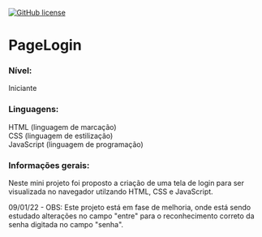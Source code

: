 <a href="https://github.com/tisamira/PageLogin/blob/main/LICENSE"><img alt="GitHub license" src="https://img.shields.io/github/license/tisamira/PageLogin"></a>

# PageLogin

### Nível:
Iniciante

### Linguagens:
HTML (linguagem de marcação)
<br> CSS (linguagem de estilização) </br>
JavaScript (linguagem de programação)

### Informações gerais:
Neste mini projeto foi proposto a criação de uma tela de login para ser visualizada no navegador utilzando HTML, CSS e JavaScript.

09/01/22 - OBS: Este projeto está em fase de melhoria, onde está sendo estudado alterações no campo "entre" para o reconhecimento correto da senha digitada no campo "senha".
